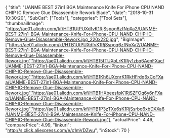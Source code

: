 {
	"title": "UANME BEST 27in1 BGA Maintenance Knife For iPhone CPU NAND CHIP IC Remove Glue Disassemble Rework Blade",
	"date": "2018-10-31 10:30:20",
	"SubCat": ["Tools"],
	"categories": ["Tool Sets"],
	"thumbnailImage": "https://ae01.alicdn.com/kf/HTB1UtPUXdfvK1RjSspoq6zfNpXa2/UANME-BEST-27in1-BGA-Maintenance-Knife-For-iPhone-CPU-NAND-CHIP-IC-Remove-Glue-Disassemble-Rework.jpg_220x220.jpg",
	"BigImage": ["https://ae01.alicdn.com/kf/HTB1UtPUXdfvK1RjSspoq6zfNpXa2/UANME-BEST-27in1-BGA-Maintenance-Knife-For-iPhone-CPU-NAND-CHIP-IC-Remove-Glue-Disassemble-Rework.jpg","https://ae01.alicdn.com/kf/HTB15fTUXoLrK1Rjy1zbq6AenFXac/UANME-BEST-27in1-BGA-Maintenance-Knife-For-iPhone-CPU-NAND-CHIP-IC-Remove-Glue-Disassemble-Rework.jpg","https://ae01.alicdn.com/kf/HTB1Kh6UXcnrK1RkHFrdq6xCoFXaa/UANME-BEST-27in1-BGA-Maintenance-Knife-For-iPhone-CPU-NAND-CHIP-IC-Remove-Glue-Disassemble-Rework.jpg","https://ae01.alicdn.com/kf/HTB1HXbeesfpK1RjSZFOq6y6nFXap/UANME-BEST-27in1-BGA-Maintenance-Knife-For-iPhone-CPU-NAND-CHIP-IC-Remove-Glue-Disassemble-Rework.jpg","https://ae01.alicdn.com/kf/HTB1P3zTXe6sK1RjSsrbq6xbDXXa6/UANME-BEST-27in1-BGA-Maintenance-Knife-For-iPhone-CPU-NAND-CHIP-IC-Remove-Glue-Disassemble-Rework.jpg"],
	"actualPrice": 4.49,
	"comparePrice": 4.99,
	"linkurl": "http://s.click.aliexpress.com/e/c1mVDZwu",
	"inStock": 70
}
